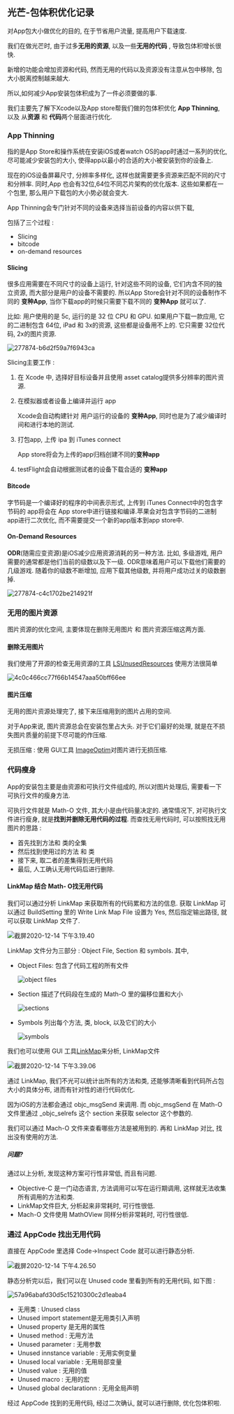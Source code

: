 ## 光芒-包体积优化记录

对App包大小做优化的目的, 在于节省用户流量, 提高用户下载速度.

我们在做光芒时, 由于过多**无用的资源**, 以及一些**无用的代码** , 导致包体积增长很快.

新增的功能会增加资源和代码, 然而无用的代码以及资源没有注意从包中移除,  包大小脱离控制越来越大.

所以,如何减少App安装包体积成为了一件必须要做的事. 

我们主要先了解下Xcode以及App store帮我们做的包体积优化 **App Thinning**, 以及 从**资源** 和 **代码**两个层面进行优化. 



### App Thinning

指的是App Store和操作系统在安装iOS或者watch OS的app时通过一系列的优化,尽可能减少安装包的大小, 使得app以最小的合适的大小被安装到你的设备上. 

现在的iOS设备屏幕尺寸, 分辨率多样化, 这样也就需要更多资源来匹配不同的尺寸和分辨率. 同时,App 也会有32位,64位不同芯片架构的优化版本. 这些如果都在一个包里, 那么用户下载包的大小势必就会变大.

App Thinning会专门针对不同的设备来选择当前设备的内容以供下载, 

包括了三个过程 : 

- Slicing
- bitcode
- on-demand resources



#### Slicing

很多应用需要在不同尺寸的设备上运行, 针对这些不同的设备, 它们内含不同的独立资源, 而大部分是用户的设备不需要的. 所以App Store会针对不同的设备制作不同的 **变种App**, 当你下载app的时候只需要下载不同的 **变种App** 就可以了.

比如: 用户使用的是 5c, 运行的是 32 位 CPU 和 GPU. 如果用户下载一款应用,  它的二进制包含 64位, iPad 和 3x的资源, 这些都是设备用不上的. 它只需要 32位代码, 2x的图片资源. 

![277874-b6d2f59a7f6943ca](https://tva1.sinaimg.cn/large/0081Kckwly1glnd38fkcrj30xc0ev40z.jpg)

Slicing主要工作 : 

1. 在 Xcode 中, 选择好目标设备并且使用 asset catalog提供多分辨率的图片资源.

2. 在模拟器或者设备上编译并运行 app

   Xcode会自动构建针对 用户运行的设备的 **变种App**, 同时也是为了减少编译时间和进行本地的测试.

3. 打包app, 上传 ipa 到 iTunes connect

   App store将会为上传的app归档创建不同的**变种app**

4. testFlight会自动根据测试者的设备下载合适的 **变种app**



#### Bitcode

字节码是一个编译好的程序的中间表示形式, 上传到 iTunes Connect中的包含字节码的 app将会在 App store中进行链接和编译.苹果会对包含字节码的二进制app进行二次优化, 而不需要提交一个新的app版本到app store中.



#### On-Demand Resources

**ODR**(随需应变资源)是iOS减少应用资源消耗的另一种方法. 比如, 多级游戏, 用户需要的通常都是他们当前的级数以及下一级. ODR意味着用户可以下载他们需要的几级游戏. 随着你的级数不断增加, 应用下载其他级数, 并将用户成功过关的级数删掉.

![277874-c4c1702be214921f](https://tva1.sinaimg.cn/large/0081Kckwly1glndj28qjvj30xc0domz7.jpg)





### 无用的图片资源

图片资源的优化空间, 主要体现在删除无用图片 和 图片资源压缩这两方面.

#### 删除无用图片

我们使用了开源的检查无用资源的工具 [LSUnusedResources](https://github.com/tinymind/LSUnusedResources) 使用方法很简单

![4c0c466cc77f66b14547aaa50bff66ee](https://tva1.sinaimg.cn/large/0081Kckwly1glndsid6m8g30ic0gqqv5.gif)



#### 图片压缩

无用的图片资源处理完了, 接下来压缩用到的图片占用的空间.

对于App来说, 图片资源总会在安装包里占大头. 对于它们最好的处理, 就是在不损失图片质量的前提下尽可能的作压缩. 

无损压缩 : 使用 GUI工具 [ImageOptim](https://imageoptim.com/mac)对图片进行无损压缩. 



### 代码瘦身

App的安装包主要是由资源和可执行文件组成的, 所以对图片处理后, 需要看一下可执行文件的瘦身方法. 

可执行文件就是 Math-O 文件, 其大小是由代码量决定的. 通常情况下, 对可执行文件进行瘦身, 就是**找到并删除无用代码的过程**. 而查找无用代码时, 可以按照找无用图片的思路 : 

- 首先找到方法和 类的全集
- 然后找到使用过的方法 和 类
- 接下来, 取二者的差集得到无用代码
- 最后, 人工确认无用代码后进行删除.



#### LinkMap 结合 Math- O找无用代码

我们可以通过分析 LinkMap 来获取所有的代码累和方法的信息. 获取 LinkMap 可以通过 BuildSetting 里的 Write Link Map File 设置为 Yes, 然后指定输出路径, 就可以获取 LinkMap 文件了. 

![截屏2020-12-14 下午3.19.40](https://tva1.sinaimg.cn/large/0081Kckwly1glnet1qqc9j312i05mjsm.jpg)

LinkMap 文件分为三部分 : Object File, Section 和 symbols. 其中,

- Object Files: 包含了代码工程的所有文件

  ![object files](https://tva1.sinaimg.cn/large/0081Kckwly1glnf92drjyj315b051wg9.jpg)

- Section 描述了代码段在生成的 Math-O 里的偏移位置和大小

  ![sections](https://tva1.sinaimg.cn/large/0081Kckwly1glnf9rhk1pj30is08kabu.jpg)

- Symbols 列出每个方法, 类, block, 以及它们的大小

  ![symbols](https://tva1.sinaimg.cn/large/0081Kckwly1glnfaefn9bj30nz0bnq65.jpg)



我们也可以使用 GUI 工具[LinkMap](https://github.com/huanxsd/LinkMap)来分析, LinkMap文件

![截屏2020-12-14 下午3.39.06](https://tva1.sinaimg.cn/large/0081Kckwly1glnff1wh78j30ip0jzdix.jpg)

通过 LinkMap, 我们不光可以统计出所有的方法和类, 还能够清晰看到代码所占包大小的具体分布, 进而有针对性的进行代码优化. 

因为iOS的方法都会通过 objc_msgSend 来调用. 而 objc_msgSend 在 Math-O 文件里通过 _objc_selrefs 这个 section 来获取 selector 这个参数的. 

我们可以通过 Mach-O 文件来查看哪些方法是被用到的. 再和 LinkMap 对比, 找出没有使用的方法. 

##### 问题?

通过以上分析, 发现这种方案可行性非常低, 而且有问题.

- Objective-C 是一门动态语言, 方法调用可以写在运行期调用, 这样就无法收集所有调用的方法和类.
- LinkMap文件巨大, 分析起来非常耗时, 可行性很低. 
- Mach-O 文件使用 MathOView 同样分析非常耗时, 可行性很低. 



### 通过 AppCode 找出无用代码

直接在 AppCode 里选择 Code->Inspect Code 就可以进行静态分析.

![截屏2020-12-14 下午4.26.50](https://tva1.sinaimg.cn/large/0081Kckwly1glngxyu4dxj30k50jxqa7.jpg)

静态分析完以后，我们可以在 Unused code 里看到所有的无用代码, 如下图 : 

![57a96abafd30d5c15210300c2d1eaba4](https://tva1.sinaimg.cn/large/0081Kckwly1glnhawp3eij319c0sqqos.jpg)



- 无用类 : Unused class
- Unused import statement是无用类引入声明
- Unused property 是无用的属性
- Unused method : 无用方法
- Unused parameter : 无用参数
- Unused innstance variable : 无用实例变量
- Unused local variable : 无用局部变量
- Unused value : 无用的值
- Unused macro : 无用的宏
- Unused global declarationn : 无用全局声明

经过 AppCode 找到的无用代码, 经过二次确认, 就可以进行删除, 优化包体积啦. 